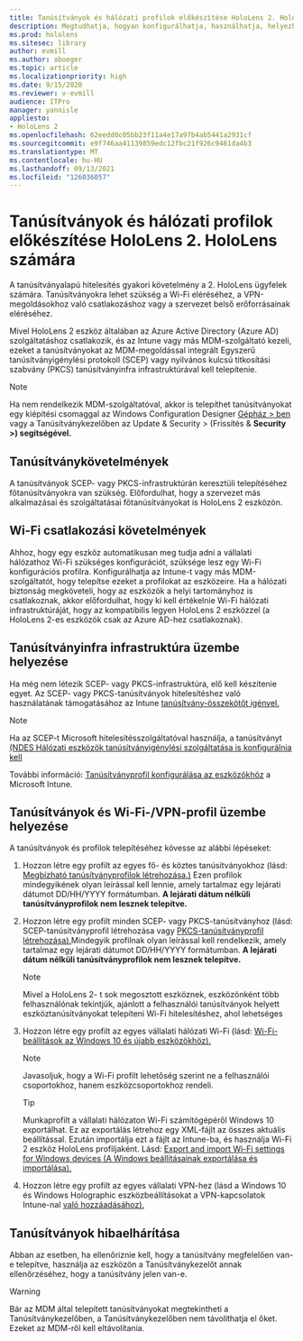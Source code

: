 ```yaml
---
title: Tanúsítványok és hálózati profilok előkészítése HoloLens 2. HoloLens számára
description: Megtudhatja, hogyan konfigurálhatja, használhatja, helyezheti üzembe és háríthatja el a hálózati tanúsítványokat HoloLens két vegyes valóságú eszközön.
ms.prod: hololens
ms.sitesec: library
author: evmill
ms.author: aboeger
ms.topic: article
ms.localizationpriority: high
ms.date: 9/15/2020
ms.reviewer: v-evmill
audience: ITPro
manager: yannisle
appliesto:
- HoloLens 2
ms.openlocfilehash: 62eedd0c05bb23f11a4e17a97b4ab5441a2931cf
ms.sourcegitcommit: e9f746aa41139859edc12fbc21f926c9461da4b3
ms.translationtype: MT
ms.contentlocale: hu-HU
ms.lasthandoff: 09/13/2021
ms.locfileid: "126036057"
---
```

# <a name="prepare-certificates-and-network-profiles-for-hololens-2"></a>Tanúsítványok és hálózati profilok előkészítése HoloLens 2. HoloLens számára

A tanúsítványalapú hitelesítés gyakori követelmény a 2. HoloLens ügyfelek számára. Tanúsítványokra lehet szükség a Wi-Fi eléréséhez, a VPN-megoldásokhoz való csatlakozáshoz vagy a szervezet belső erőforrásainak eléréséhez.

Mivel HoloLens 2 eszköz általában az Azure Active Directory (Azure AD) szolgáltatáshoz csatlakozik, és az Intune vagy más MDM-szolgáltató kezeli, ezeket a tanúsítványokat az MDM-megoldással integrált Egyszerű tanúsítványigénylési protokoll (SCEP) vagy nyilvános kulcsú titkosítási szabvány (PKCS) tanúsítványinfra infrastruktúrával kell telepítenie. 

>[!NOTE]
> Ha nem rendelkezik MDM-szolgáltatóval, akkor is [](hololens-provisioning.md#steps-for-creating-provisioning-packages) telepíthet tanúsítványokat egy kiépítési [](certificate-manager.md) csomaggal az Windows Configuration Designer [Gépház > ben](https://www.microsoft.com/p/windows-configuration-designer/9nblggh4tx22?rtc=1&activetab=pivot:regionofsystemrequirementstab) vagy a Tanúsítványkezelőben az Update & Security > (Frissítés & **Security >) segítségével.**

## <a name="certificate-requirements"></a>Tanúsítványkövetelmények
A tanúsítványok SCEP- vagy PKCS-infrastruktúrán keresztüli telepítéséhez főtanúsítványokra van szükség. Előfordulhat, hogy a szervezet más alkalmazásai és szolgáltatásai főtanúsítványokat is HoloLens 2 eszközön. 

## <a name="wi-fi-connectivity-requirements"></a>Wi-Fi csatlakozási követelmények
Ahhoz, hogy egy eszköz automatikusan meg tudja adni a vállalati hálózathoz Wi-Fi szükséges konfigurációt, szüksége lesz egy Wi-Fi konfigurációs profilra. Konfigurálhatja az Intune-t vagy más MDM-szolgáltatót, hogy telepítse ezeket a profilokat az eszközeire. Ha a hálózati biztonság megköveteli, hogy az eszközök a helyi tartományhoz is csatlakoznak, akkor előfordulhat, hogy ki kell értékelnie Wi-Fi hálózati infrastruktúráját, hogy az kompatibilis legyen HoloLens 2 eszközzel (a HoloLens 2-es eszközök csak az Azure AD-hez csatlakoznak).

## <a name="deploy-certificate-infrastructure"></a>Tanúsítványinfra infrastruktúra üzembe helyezése
Ha még nem létezik SCEP- vagy PKCS-infrastruktúra, elő kell készítenie egyet. Az SCEP- vagy PKCS-tanúsítványok hitelesítéshez való használatának támogatásához az Intune [tanúsítvány-összekötőt igényel.](/mem/intune/protect/certificate-connectors)

> [!NOTE]
> Ha az SCEP-t Microsoft hitelesítésszolgáltatóval használja, a tanúsítványt [(NDES Hálózati eszközök tanúsítványigénylési szolgáltatása is konfigurálnia kell](/mem/intune/protect/certificates-scep-configure#set-up-ndes)

További információ: [Tanúsítványprofil konfigurálása az eszközökhöz](/intune/certificates-configure) a Microsoft Intune.

## <a name="deploy-certificates-and-wi-fivpn-profile"></a>Tanúsítványok és Wi-Fi-/VPN-profil üzembe helyezése
A tanúsítványok és profilok telepítéséhez kövesse az alábbi lépéseket:
1.  Hozzon létre egy profilt az egyes fő- és köztes tanúsítványokhoz (lásd: [Megbízható tanúsítványprofilok létrehozása.)](/intune/protect/certificates-configure#create-trusted-certificate-profiles) Ezen profilok mindegyikének olyan leírással kell lennie, amely tartalmaz egy lejárati dátumot DD/HH/YYYY formátumban. **A lejárati dátum nélküli tanúsítványprofilok nem lesznek telepítve.**
1.  Hozzon létre egy profilt minden SCEP- vagy PKCS-tanúsítványhoz (lásd: SCEP-tanúsítványprofil létrehozása vagy [PKCS-tanúsítványprofil létrehozása).](/intune/protect/certficates-pfx-configure#create-a-pkcs-certificate-profile)Mindegyik profilnak olyan leírással kell rendelkezik, amely tartalmaz egy lejárati dátumot DD/HH/YYYY formátumban. **A lejárati dátum nélküli tanúsítványprofilok nem lesznek telepítve.**

    > [!NOTE]
    > Mivel a HoloLens 2- t sok megosztott eszköznek, eszközönként több felhasználónak tekintjük, ajánlott a felhasználói tanúsítványok helyett eszköztanúsítványokat telepíteni Wi-Fi hitelesítéshez, ahol lehetséges

3.  Hozzon létre egy profilt az egyes vállalati hálózati Wi-Fi (lásd: [Wi-Fi-beállítások az Windows 10 és újabb eszközökhöz).](/intune/wi-fi-settings-windows) 
    > [!NOTE]
    > Javasoljuk, hogy a Wi-Fi [](/mem/intune/configuration/device-profile-assign) profilt lehetőség szerint ne a felhasználói csoportokhoz, hanem eszközcsoportokhoz rendeli. 

    > [!TIP]
    > Munkaprofilt a vállalati hálózaton Wi-Fi számítógépéről Windows 10 exportálhat. Ez az exportálás létrehoz egy XML-fájlt az összes aktuális beállítással. Ezután importálja ezt a fájlt az Intune-ba, és használja Wi-Fi 2 eszköz HoloLens profiljaként. Lásd: [Export and import Wi-Fi settings for Windows devices (A Windows beállításainak exportálása és importálása).](/mem/intune/configuration/wi-fi-settings-import-windows-8-1)

4.  Hozzon létre egy profilt az egyes vállalati VPN-hez (lásd a Windows 10 és Windows Holographic eszközbeállításokat a VPN-kapcsolatok Intune-nal [való hozzáadásához).](/intune/vpn-settings-windows-10)

## <a name="troubleshooting-certificates"></a>Tanúsítványok hibaelhárítása

Abban az esetben, ha ellenőriznie kell, hogy a [](certificate-manager.md) tanúsítvány megfelelően van-e telepítve, használja az eszközön a Tanúsítványkezelőt annak ellenőrzéséhez, hogy a tanúsítvány jelen van-e.  

>[!WARNING]
> Bár az MDM által telepített tanúsítványokat megtekintheti a Tanúsítványkezelőben, a Tanúsítványkezelőben nem távolíthatja el őket. Ezeket az MDM-ről kell eltávolítania.


